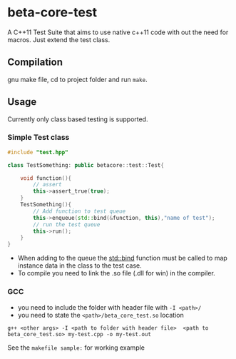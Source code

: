 # beta-core-test
A C++11 Test Suite that aims to use native c++11 code with out the need for macros. Just extend the test class.

## Compilation
gnu make file, cd to project folder and run `make`. 

## Usage 
Currently only class based testing is supported.

### Simple Test class
```c++
#include "test.hpp"

class TestSomething: public betacore::test::Test{

	void function(){
		// assert
		this->assert_true(true);
	}
	TestSomething(){
		// Add function to test queue
		this->enqueue(std::bind(&function, this),"name of test");
		// run the test queue
		this->run();
	}
}
```
* When adding to the queue the [std::bind](https://en.cppreference.com/w/cpp/utility/functional/bind) function must be called to map instance data in the class to the test case. 
* To compile you need to link the .so file (.dll for win) in the compiler.

### GCC
* you need to include the folder with header file with `-I <path>/`
* you need to state the `<path>/beta_core_test.so` location

```make
g++ <other args> -I <path to folder with header file>  <path to beta_core_test.so> my-test.cpp -o my-test.out
```
See the `makefile sample:` for working example